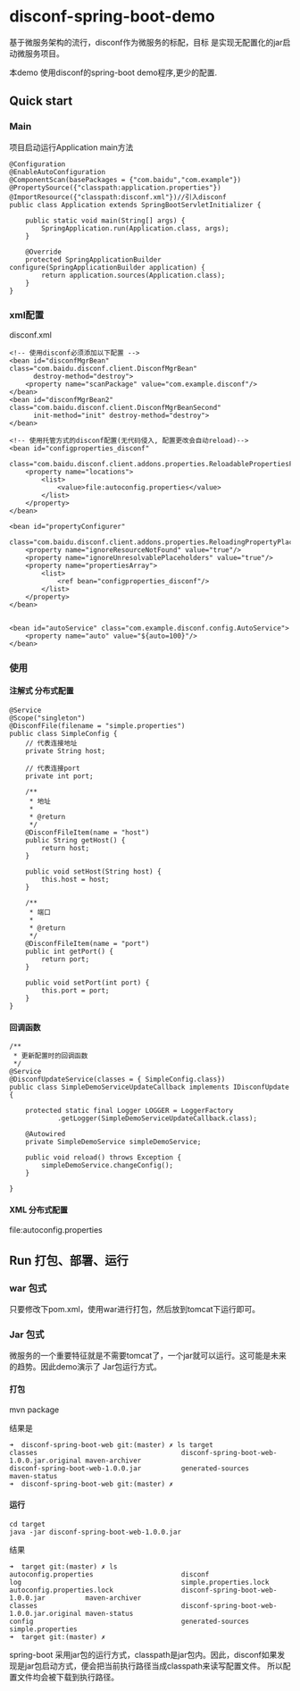 disconf-spring-boot-demo
=======

基于微服务架构的流行，disconf作为微服务的标配，目标 是实现无配置化的jar启动微服务项目。

本demo 使用disconf的spring-boot demo程序,更少的配置.

## Quick start

### Main

项目启动运行Application main方法

    @Configuration
    @EnableAutoConfiguration
    @ComponentScan(basePackages = {"com.baidu","com.example"})
    @PropertySource({"classpath:application.properties"})
    @ImportResource({"classpath:disconf.xml"})//引入disconf
    public class Application extends SpringBootServletInitializer {

        public static void main(String[] args) {
            SpringApplication.run(Application.class, args);
        }

        @Override
        protected SpringApplicationBuilder configure(SpringApplicationBuilder application) {
            return application.sources(Application.class);
        }
    }

### xml配置

disconf.xml

    <!-- 使用disconf必须添加以下配置 -->
    <bean id="disconfMgrBean" class="com.baidu.disconf.client.DisconfMgrBean"
          destroy-method="destroy">
        <property name="scanPackage" value="com.example.disconf"/>
    </bean>
    <bean id="disconfMgrBean2" class="com.baidu.disconf.client.DisconfMgrBeanSecond"
          init-method="init" destroy-method="destroy">
    </bean>

    <!-- 使用托管方式的disconf配置(无代码侵入, 配置更改会自动reload)-->
    <bean id="configproperties_disconf"
          class="com.baidu.disconf.client.addons.properties.ReloadablePropertiesFactoryBean">
        <property name="locations">
            <list>
                <value>file:autoconfig.properties</value>
            </list>
        </property>
    </bean>

    <bean id="propertyConfigurer"
          class="com.baidu.disconf.client.addons.properties.ReloadingPropertyPlaceholderConfigurer">
        <property name="ignoreResourceNotFound" value="true"/>
        <property name="ignoreUnresolvablePlaceholders" value="true"/>
        <property name="propertiesArray">
            <list>
                <ref bean="configproperties_disconf"/>
            </list>
        </property>
    </bean>


    <bean id="autoService" class="com.example.disconf.config.AutoService">
        <property name="auto" value="${auto=100}"/>
    </bean>

### 使用

#### 注解式 分布式配置

    @Service
    @Scope("singleton")
    @DisconfFile(filename = "simple.properties")
    public class SimpleConfig {
        // 代表连接地址
        private String host;
    
        // 代表连接port
        private int port;
    
        /**
         * 地址
         *
         * @return
         */
        @DisconfFileItem(name = "host")
        public String getHost() {
            return host;
        }
    
        public void setHost(String host) {
            this.host = host;
        }
    
        /**
         * 端口
         *
         * @return
         */
        @DisconfFileItem(name = "port")
        public int getPort() {
            return port;
        }
    
        public void setPort(int port) {
            this.port = port;
        }
    }
    
#### 回调函数

    /**
     * 更新配置时的回调函数
     */
    @Service
    @DisconfUpdateService(classes = { SimpleConfig.class})
    public class SimpleDemoServiceUpdateCallback implements IDisconfUpdate {
    
        protected static final Logger LOGGER = LoggerFactory
                .getLogger(SimpleDemoServiceUpdateCallback.class);
    
        @Autowired
        private SimpleDemoService simpleDemoService;
    
        public void reload() throws Exception {
            simpleDemoService.changeConfig();
        }
    
    }

#### XML 分布式配置

file:autoconfig.properties

## Run 打包、部署、运行

### war 包式

只要修改下pom.xml，使用war进行打包，然后放到tomcat下运行即可。

### Jar 包式

微服务的一个重要特征就是不需要tomcat了，一个jar就可以运行。这可能是未来的趋势。因此demo演示了 Jar包运行方式。

#### 打包

mvn package

结果是

    ➜  disconf-spring-boot-web git:(master) ✗ ls target
    classes                                    disconf-spring-boot-web-1.0.0.jar.original maven-archiver
    disconf-spring-boot-web-1.0.0.jar          generated-sources                          maven-status
    ➜  disconf-spring-boot-web git:(master) ✗

#### 运行

    cd target
    java -jar disconf-spring-boot-web-1.0.0.jar
    
结果

    ➜  target git:(master) ✗ ls
    autoconfig.properties                      disconf                                    log                                        simple.properties.lock
    autoconfig.properties.lock                 disconf-spring-boot-web-1.0.0.jar          maven-archiver
    classes                                    disconf-spring-boot-web-1.0.0.jar.original maven-status
    config                                     generated-sources                          simple.properties
    ➜  target git:(master) ✗

spring-boot 采用jar包的运行方式，classpath是jar包内。因此，disconf如果发现是jar包启动方式，便会把当前执行路径当成classpath来读写配置文件。
所以配置文件均会被下载到执行路径。